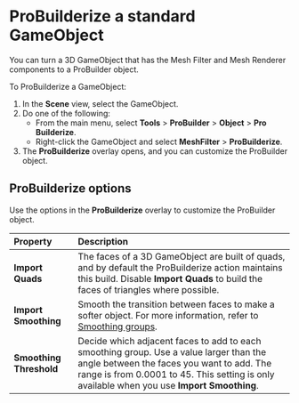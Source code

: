 # ProBuilderize a standard GameObject

You can turn a 3D GameObject that has the Mesh Filter and Mesh Renderer components to a ProBuilder object. 

To ProBuilderize a GameObject:

1. In the **Scene** view, select the GameObject.
2. Do one of the following:
    * From the main menu, select **Tools** > **ProBuilder** > **Object** > **Pro Builderize**.
    * Right-click the GameObject and select **MeshFilter** > **ProBuilderize**.
3. The **ProBuilderize** overlay opens, and you can customize the ProBuilder object.

## ProBuilderize options

Use the options in the **ProBuilderize** overlay to customize the ProBuilder object.

| **Property** | **Description** |
| :--- | :--- |
| **Import Quads** | The faces of a 3D GameObject are built of quads, and by default the ProBuilderize action maintains this build. Disable **Import Quads** to build the faces of triangles where possible.<!--can we give an example of where it won't be possible?--> |
| **Import Smoothing** | Smooth the transition between faces to make a softer object. For more information, refer to [Smoothing groups](smoothing-groups.md). |
| **Smoothing Threshold** | Decide which adjacent faces to add to each smoothing group. Use a value larger than the angle between the faces you want to add. The range is from 0.0001 to 45. This setting is only available when you use **Import Smoothing**. |


